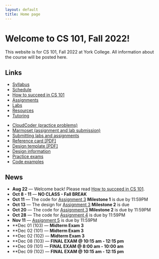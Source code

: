 ```yaml
---
layout: default
title: Home page
---
```


# Welcome to CS 101, Fall 2022!

This website is for CS 101, Fall 2022 at York College.
All information about the course will be posted here.

## Links

<div class="multicol">
<div>
<ul class="multicol-links">
  <li><a href="syllabus.html">Syllabus</a></li>
  <li><a href="schedule_new.html">Schedule</a></li>
  <li><a href="success.html">How to succeed in CS 101</a></li>
  <li><a href="assign/index.html">Assignments</a></li>
  <li><a href="labs/index.html">Labs</a></li>
  <li><a href="resources.html">Resources</a></li>
  <li><a href="tutoring.html">Tutoring</a></li>
</ul>
</div>
<div>
<ul class="multicol-links">
  <li><a href="https://cs.ycp.edu/cloudcoder">CloudCoder (practice problems)</a></li>
  <li><a href="https://cs.ycp.edu/marmoset">Marmoset (assignment and lab submission)</a></li>
  <li><a href="submitting.html">Submitting labs and assignments</a></li>
  <li><a href="refcard.pdf">Reference card [PDF]</a></li>
  <li><a href="design-template.pdf">Design template [PDF]</a></li>
  <li><a href="design/index.html">Design information</a></li>
  <li><a href="practice/index.html">Practice exams</a></li>
  <li><a href="examples/index.html">Code examples</a></li>
</ul>
</div>
</div>

## News

* **Aug 22** &mdash; Welcome back!  Please read [How to succeed in CS 101](success.html).
* **Oct 8 - 11** &mdash; **NO CLASS - Fall BREAK**
* **Oct 11** &mdash; The code for [Assignment 3](assign/assign03.html) **Milestone 1** is due by 11:59PM
* **Oct 13** &mdash; The design for [Assignment 3](assign/assign03.html) **Milestone 2** is due
* **Oct 20** &mdash; The code for [Assignment 3](assign/assign03.html) **Milestone 2** is due by 11:59PM
* **Oct 28** &mdash; The code for [Assignment 4](assign/assign04.html) is due by 11:59PM
* **Nov 11** &mdash; [Assignment 5](assign/assign05.html) is due by 11:59PM
* **Dec 01 (103) &mdash; **Midterm Exam 3**
* **Dec 02 (101) &mdash; **Midterm Exam 3**
* **Dec 02 (102) &mdash; **Midterm Exam 3**
* **Dec 08 (103) &mdash; **FINAL EXAM @ 10:15 am - 12:15 pm**
* **Dec 09 (101) &mdash; **FINAL EXAM @ 8:00 am - 10:00 am**
* **Dec 09 (102) &mdash; **FINAL EXAM @ 10:15 am - 12:15 pm**


<!--

* **Aug 24** &mdash; Welcome back!  Please read [How to succeed in CS 101](success.html).
* **Sep 8** &mdash; The Design for [Assignment 1](assign/assign01.html) is due.
* **Sep 14** &mdash; The code for [Assignment 1](assign/assign01.html) is due by 11:59PM.
* **Sep 17** &mdash; The design for [Assignment 2](assign/assign02.html) **Milestone 1** is due in class
* **Sep 22** &mdash; The code for [Assignment 2](assign/assign02.html) **Milestone 1** is due by 11:59PM
* **Sep 29** &mdash; The design for [Assignment 2](assign/assign02.html) **Milestone 2** is due in class
* **Oct 6** &mdash; The code for [Assignment 2](assign/assign02.html) **Milestone 2** is due by 11:59PM
* **Nov 30** &mdash; The code for [Assignment 6](assign/assign06.html) **Milestone 1** is due by 11:59PM
* **Dec 7** &mdash; The code for [Assignment 6](assign/assign06.html) **Milestone 2** is due by 11:59PM
* **Dec 09 (103) &mdash; **FINAL EXAM @ 10:15 am - 12:15 pm**
* **Dec 10 (101) &mdash; **FINAL EXAM @ 8:00 am - 10:00 am**
* **Dec 10 (102) &mdash; **FINAL EXAM @ 10:15 am - 12:15 pm**
-->

<!-- vim:set wrap: -->
<!-- vim:set linebreak: -->
<!-- vim:set nolist: -->
